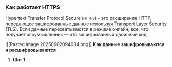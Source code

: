 ### Как работает HTTPS

Hypertext Transfer Protocol Secure (`HTTPS`) - это расширение HTTP, передающее зашифрованные данные используя Transport Layer Security (TLS). Если данные перехватываются в режиме онлайн, все, что получает злоумышленник — это зашифрованный двоичный код.

![[Pasted image 20250602094034.png]]
**Как данные зашифровываются и расшифровываются**

1. **Шаг 1** - 


